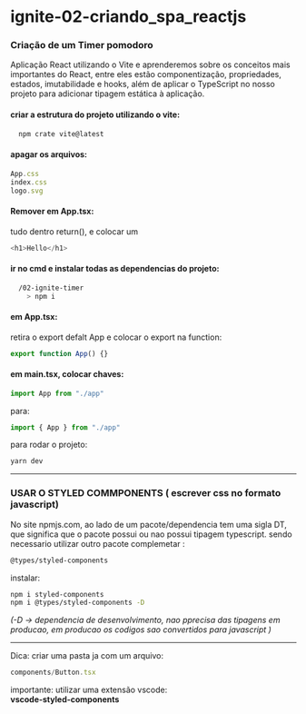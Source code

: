 
# ignite-02-criando_spa_reactjs

### Criação de um Timer pomodoro

Aplicação React utilizando o Vite e aprenderemos sobre os conceitos mais importantes do React, entre eles estão componentização, propriedades, estados, imutabilidade e hooks, além de aplicar o TypeScript no nosso projeto para adicionar tipagem estática à aplicação.

#### criar a estrutura do projeto utilizando o vite:

```bash
  npm crate vite@latest
```

#### apagar os arquivos: 

```javascript
App.css
index.css
logo.svg
```

#### Remover em App.tsx:
tudo dentro return(), e colocar um 
```javascript
<h1>Hello</h1>
```

#### ir no cmd e instalar todas as dependencias do projeto:


```bash
  /02-ignite-timer
    > npm i 
```

#### em App.tsx:
retira o export defalt App e colocar o export na function: 
```javascript
export function App() {}
```


#### em main.tsx, colocar chaves:

```javascript
import App from "./app"
```
para:

```javascript
import { App } from "./app"
```


para rodar o projeto:

```bash
yarn dev
```


----------------------------------------------------------------
### USAR O STYLED COMMPONENTS ( escrever css no formato javascript)

No site npmjs.com, ao lado de um pacote/dependencia tem uma sigla DT, que significa que o pacote possui ou nao possui tipagem typescript. sendo necessario utilizar outro pacote complemetar :
```bash
@types/styled-components
```

 
instalar:
```bash
npm i styled-components
npm i @types/styled-components -D
```


*(-D -> dependencia de desenvolvimento, nao pprecisa das tipagens em producao, em producao os codigos sao convertidos para javascript )*

---
Dica: criar uma pasta ja com um arquivo:
```javascript
components/Button.tsx 
```

importante: utilizar uma extensão vscode:  
**vscode-styled-components**
